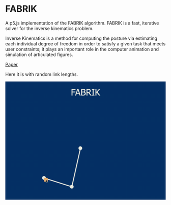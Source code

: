 # FABRIK

A p5.js implementation of the FABRIK algorithm. 
FABRIK is a fast, iterative solver for the inverse kinematics problem.

Inverse Kinematics is a method for computing the posture via estimating each individual degree of freedom in order to satisfy a given task that meets user constraints; it plays an important role in the computer animation and
simulation of articulated figures.

[Paper](http://andreasaristidou.com/publications/papers/FABRIK.pdf)

Here it is with random link lengths.

![numJoints = 3](gifs/3.gif)